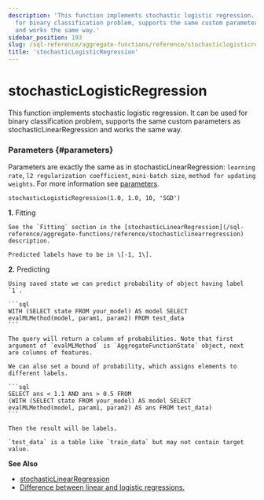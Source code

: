 ```yaml
---
description: 'This function implements stochastic logistic regression. It can be used
  for binary classification problem, supports the same custom parameters as stochasticLinearRegression
  and works the same way.'
sidebar_position: 193
slug: /sql-reference/aggregate-functions/reference/stochasticlogisticregression
title: 'stochasticLogisticRegression'
---
```


# stochasticLogisticRegression

This function implements stochastic logistic regression. It can be used for binary classification problem, supports the same custom parameters as stochasticLinearRegression and works the same way.

### Parameters {#parameters}

Parameters are exactly the same as in stochasticLinearRegression:
`learning rate`, `l2 regularization coefficient`, `mini-batch size`, `method for updating weights`.
For more information see [parameters](../reference/stochasticlinearregression.md/#parameters).

```text
stochasticLogisticRegression(1.0, 1.0, 10, 'SGD')
```

**1.** Fitting

<!---->

    See the `Fitting` section in the [stochasticLinearRegression](/sql-reference/aggregate-functions/reference/stochasticlinearregression) description.

    Predicted labels have to be in \[-1, 1\].

**2.** Predicting

<!---->

    Using saved state we can predict probability of object having label `1`.

    ```sql
    WITH (SELECT state FROM your_model) AS model SELECT
    evalMLMethod(model, param1, param2) FROM test_data
    ```

    The query will return a column of probabilities. Note that first argument of `evalMLMethod` is `AggregateFunctionState` object, next are columns of features.

    We can also set a bound of probability, which assigns elements to different labels.

    ```sql
    SELECT ans < 1.1 AND ans > 0.5 FROM
    (WITH (SELECT state FROM your_model) AS model SELECT
    evalMLMethod(model, param1, param2) AS ans FROM test_data)
    ```

    Then the result will be labels.

    `test_data` is a table like `train_data` but may not contain target value.

**See Also**

- [stochasticLinearRegression](/sql-reference/aggregate-functions/reference/stochasticlogisticregression)
- [Difference between linear and logistic regressions.](https://stackoverflow.com/questions/12146914/what-is-the-difference-between-linear-regression-and-logistic-regression)
